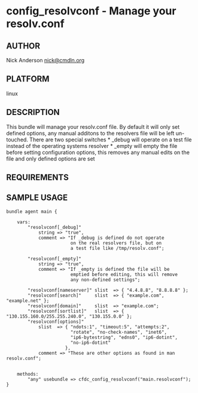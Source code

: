 # config_resolvconf - Manage your resolv.conf
## AUTHOR
Nick Anderson <nick@cmdln.org>

## PLATFORM
linux

## DESCRIPTION
This bundle will manage your resolv.conf file.
By default it will only set defined options, any manual
additons to the resolvers file will be left un-touched.
There are two special switches
    * _debug will operate on a test file instead of the operating systems resolver
    * _empty will empty the file before setting configuration options, this removes 
      any manual edits on the file and only defined options are set

## REQUIREMENTS

## SAMPLE USAGE
    bundle agent main {

        vars:
            "resolvconf[_debug]" 
                string => "true",
                comment => "If _debug is defined do not operate 
                            on the real resolvers file, but on 
                            a test file like /tmp/resolv.conf";

            "resolvconf[_empty]"
                string => "true",
                comment => "If _empty is defined the file will be
                            emptied before editing, this will remove 
                            any non-defined settings";

            "resolvconf[nameserver]" slist  => { "4.4.8.8", "8.8.8.8" };
            "resolvconf[search]"     slist  => { "example.com", "example.net" };
            "resolvconf[domain]"     slist  => "example.com";
            "resolvconf[sortlist]"   slist  => { "130.155.160.0/255.255.240.0", "130.155.0.0" };
            "resolvconf[options]"    
                slist  => { "ndots:1", "timeout:5", "attempts:2", 
                            "rotate", "no-check-names", "inet6", 
                            "ip6-bytestring", "edns0", "ip6-dotint",
                            "no-ip6-dotint"
                          },
                comment => "These are other options as found in man resolv.conf";


        methods:
            "any" usebundle => cfdc_config_resolvconf("main.resolvconf");
    }

